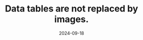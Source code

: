 ---
N: '239'
Rubrique: Structure et code
title: Data tables are not replaced by images.
abstract: 
categories: ["Code and structure"]
agrege: O4239-E078
opquast: '4 239'
indiceebook: '78'
description: "Rule n° 078"
before: "077"
weight: "078"
after: "079"
actif: '1'
layout: rules
date: 2024-09-18
tags: ["", ""]
objectif: ["", ""]
Meo: [""]
Controle: [""
]
Source: ["Opquast"]
Referentiel: [""]
Steps: ["Conception", "Production"]
---